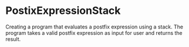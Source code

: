 # PostixExpressionStack
 Creating a program that evaluates a postfix expression using a stack.  The program takes a valid postfix expression as input for user and returns  the result.
